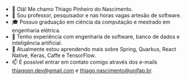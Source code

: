 - 👋 Olá! Me chamo Thiago Pinheiro do Nascimento.
- 💬 Sou professor, pesquisador e nas horas vagas artesão de software.
- 🎓 Possuo graduação em ciência da computação e mestrado em engenharia elétrica.
- 👀 Tenho experiência com engenharia de software, banco de dados e inteligência artificial.
- 🌱 Atualmente estou aprendendo mais sobre Spring, Quarkus, React Native, Keras, Caffe e TensorFlow.
- 📫 É possível entrar em contato comigo através dos e-mails thiagopn.dev@gmail.com e thiago.nascimento@unifap.br.

<!---
thiagopn/thiagopn is a ✨ special ✨ repository because its `README.md` (this file) appears on your GitHub profile.
You can click the Preview link to take a look at your changes.
--->
